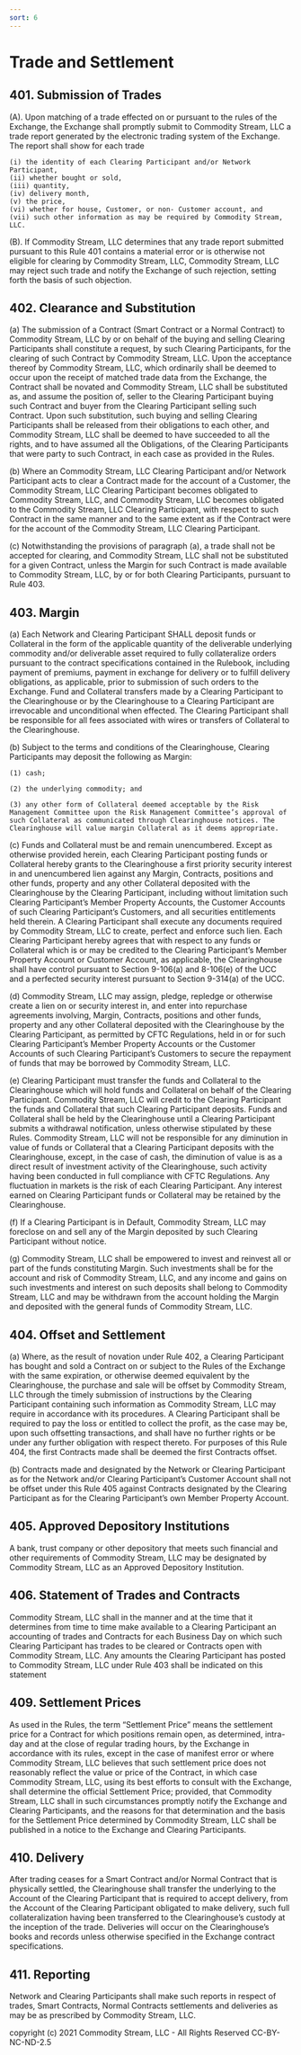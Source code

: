 ```yaml
---
sort: 6
---
```


# Trade and Settlement

## 401. Submission of Trades

(A). Upon matching of a trade effected on or pursuant to the rules of the
Exchange, the Exchange shall promptly submit to Commodity Stream, LLC a trade
report generated by the electronic trading system of the Exchange. The report
shall show for each trade

    (i) the identity of each Clearing Participant and/or Network Participant,
    (ii) whether bought or sold,
    (iii) quantity,
    (iv) delivery month,
    (v) the price,
    (vi) whether for house, Customer, or non- Customer account, and
    (vii) such other information as may be required by Commodity Stream, LLC.

(B). If Commodity Stream, LLC determines that any trade report submitted
pursuant to this Rule 401 contains a material error or is otherwise not eligible
for clearing by Commodity Stream, LLC, Commodity Stream, LLC may reject such
trade and notify the Exchange of such rejection, setting forth the basis of such
objection.

## 402\. Clearance and Substitution

(a) The submission of a Contract (Smart Contract or a Normal Contract) to
Commodity Stream, LLC by or on behalf of the buying and selling Clearing
Participants shall constitute a request, by such Clearing Participants, for the
clearing of such Contract by Commodity Stream, LLC. Upon the acceptance thereof
by Commodity Stream, LLC, which ordinarily shall be deemed to occur upon the
receipt of matched trade data from the Exchange, the Contract shall be novated
and Commodity Stream, LLC shall be substituted as, and assume the position of,
seller to the Clearing Participant buying such Contract and buyer from the
Clearing Participant selling such Contract. Upon such substitution, such buying
and selling Clearing Participants shall be released from their obligations to
each other, and Commodity Stream, LLC shall be deemed to have succeeded to all
the rights, and to have assumed all the Obligations, of the Clearing
Participants that were party to such Contract, in each case as provided in the
Rules.

(b) Where an Commodity Stream, LLC Clearing Participant and/or Network
Participant acts to clear a Contract made for the account of a Customer, the
Commodity Stream, LLC Clearing Participant becomes obligated to Commodity
Stream, LLC, and Commodity Stream, LLC becomes obligated to the Commodity
Stream, LLC Clearing Participant, with respect to such Contract in the same
manner and to the same extent as if the Contract were for the account of the
Commodity Stream, LLC Clearing Participant.

(c) Notwithstanding the provisions of paragraph (a), a trade shall not be
accepted for clearing, and Commodity Stream, LLC shall not be substituted for a
given Contract, unless the Margin for such Contract is made available to
Commodity Stream, LLC, by or for both Clearing Participants, pursuant to
Rule 403.

## 403\. Margin

(a) Each Network and Clearing Participant SHALL deposit funds or Collateral in
the form of the applicable quantity of the deliverable underlying commodity
and/or deliverable asset required to fully collateralize orders pursuant to the
contract specifications contained in the Rulebook, including payment of
premiums, payment in exchange for delivery or to fulfill delivery obligations,
as applicable, prior to submission of such orders to the Exchange. Fund and
Collateral transfers made by a Clearing Participant to the Clearinghouse or by
the Clearinghouse to a Clearing Participant are irrevocable and unconditional
when effected. The Clearing Participant shall be responsible for all fees
associated with wires or transfers of Collateral to the Clearinghouse.

(b) Subject to the terms and conditions of the Clearinghouse, Clearing
Participants may deposit the following as Margin:

    (1) cash;

    (2) the underlying commodity; and

    (3) any other form of Collateral deemed acceptable by the Risk Management Committee upon the Risk Management Committee’s approval of such Collateral as communicated through Clearinghouse notices. The Clearinghouse will value margin Collateral as it deems appropriate.

(c) Funds and Collateral must be and remain unencumbered. Except as otherwise
provided herein, each Clearing Participant posting funds or Collateral hereby
grants to the Clearinghouse a first priority security interest in and
unencumbered lien against any Margin, Contracts, positions and other funds,
property and any other Collateral deposited with the Clearinghouse by the
Clearing Participant, including without limitation such Clearing Participant’s
Member Property Accounts, the Customer Accounts of such Clearing Participant’s
Customers, and all securities entitlements held therein. A Clearing Participant
shall execute any documents required by Commodity Stream, LLC to create, perfect
and enforce such lien. Each Clearing Participant hereby agrees that with respect
to any funds or Collateral which is or may be credited to the Clearing
Participant’s Member Property Account or Customer Account, as applicable, the
Clearinghouse shall have control pursuant to Section 9-106(a) and 8-106(e) of
the UCC and a perfected security interest pursuant to Section 9-314(a) of the
UCC.

(d) Commodity Stream, LLC may assign, pledge, repledge or otherwise create a
lien on or security interest in, and enter into repurchase agreements involving,
Margin, Contracts, positions and other funds, property and any other Collateral
deposited with the Clearinghouse by the Clearing Participant, as permitted by
CFTC Regulations, held in or for such Clearing Participant’s Member Property
Accounts or the Customer Accounts of such Clearing Participant’s Customers to
secure the repayment of funds that may be borrowed by Commodity Stream, LLC.

(e) Clearing Participant must transfer the funds and Collateral to the
Clearinghouse which will hold funds and Collateral on behalf of the Clearing
Participant. Commodity Stream, LLC will credit to the Clearing Participant the
funds and Collateral that such Clearing Participant deposits. Funds and
Collateral shall be held by the Clearinghouse until a Clearing Participant
submits a withdrawal notification, unless otherwise stipulated by these Rules.
Commodity Stream, LLC will not be responsible for any diminution in value of
funds or Collateral that a Clearing Participant deposits with the Clearinghouse,
except, in the case of cash, the diminution of value is as a direct result of
investment activity of the Clearinghouse, such activity having been conducted in
full compliance with CFTC Regulations. Any fluctuation in markets is the risk of
each Clearing Participant. Any interest earned on Clearing Participant funds or
Collateral may be retained by the Clearinghouse.

(f) If a Clearing Participant is in Default, Commodity Stream, LLC may foreclose
on and sell any of the Margin deposited by such Clearing Participant without
notice.

(g) Commodity Stream, LLC shall be empowered to invest and reinvest all or part
of the funds constituting Margin. Such investments shall be for the account and
risk of Commodity Stream, LLC, and any income and gains on such investments and
interest on such deposits shall belong to Commodity Stream, LLC and may be
withdrawn from the account holding the Margin and deposited with the general
funds of Commodity Stream, LLC.

## 404\. Offset and Settlement

(a) Where, as the result of novation under Rule 402, a Clearing Participant has
bought and sold a Contract on or subject to the Rules of the Exchange with the
same expiration, or otherwise deemed equivalent by the Clearinghouse, the
purchase and sale will be offset by Commodity Stream, LLC through the timely
submission of instructions by the Clearing Participant containing such
information as Commodity Stream, LLC may require in accordance with its
procedures. A Clearing Participant shall be required to pay the loss or entitled
to collect the profit, as the case may be, upon such offsetting transactions,
and shall have no further rights or be under any further obligation with respect
thereto. For purposes of this Rule 404, the first Contracts made shall be deemed
the first Contracts offset.

(b) Contracts made and designated by the Network or Clearing Participant as for
the Network and/or Clearing Participant’s Customer Account shall not be offset
under this Rule 405 against Contracts designated by the Clearing Participant as
for the Clearing Participant’s own Member Property Account.

## 405\. Approved Depository Institutions

A bank, trust company or other depository that meets such financial and other
requirements of Commodity Stream, LLC may be designated by Commodity Stream, LLC
as an Approved Depository Institution.

## 406\. Statement of Trades and Contracts

Commodity Stream, LLC shall in the manner and at the time that it determines
from time to time make available to a Clearing Participant an accounting of
trades and Contracts for each Business Day on which such Clearing Participant
has trades to be cleared or Contracts open with Commodity Stream, LLC. Any
amounts the Clearing Participant has posted to Commodity Stream, LLC under Rule
403 shall be indicated on this statement

## 409\. Settlement Prices

As used in the Rules, the term “Settlement Price” means the settlement price for
a Contract for which positions remain open, as determined, intra-day and at the
close of regular trading hours, by the Exchange in accordance with its rules,
except in the case of manifest error or where Commodity Stream, LLC believes
that such settlement price does not reasonably reflect the value or price of the
Contract, in which case Commodity Stream, LLC, using its best efforts to consult
with the Exchange, shall determine the official Settlement Price; provided, that
Commodity Stream, LLC shall in such circumstances promptly notify the Exchange
and Clearing Participants, and the reasons for that determination and the basis
for the Settlement Price determined by Commodity Stream, LLC shall be published
in a notice to the Exchange and Clearing Participants.

## 410\. Delivery

After trading ceases for a Smart Contract and/or Normal Contract that is
physically settled, the Clearinghouse shall transfer the underlying to the
Account of the Clearing Participant that is required to accept delivery, from
the Account of the Clearing Participant obligated to make delivery, such full
collateralization having been transferred to the Clearinghouse’s custody at the
inception of the trade. Deliveries will occur on the Clearinghouse’s books and
records unless otherwise specified in the Exchange contract specifications.

## 411\. Reporting

Network and Clearing Participants shall make such reports in respect of trades,
Smart Contracts, Normal Contracts settlements and deliveries as may be as
prescribed by Commodity Stream, LLC.

copyright (c) 2021 Commodity Stream, LLC - All Rights Reserved CC-BY-NC-ND-2.5

